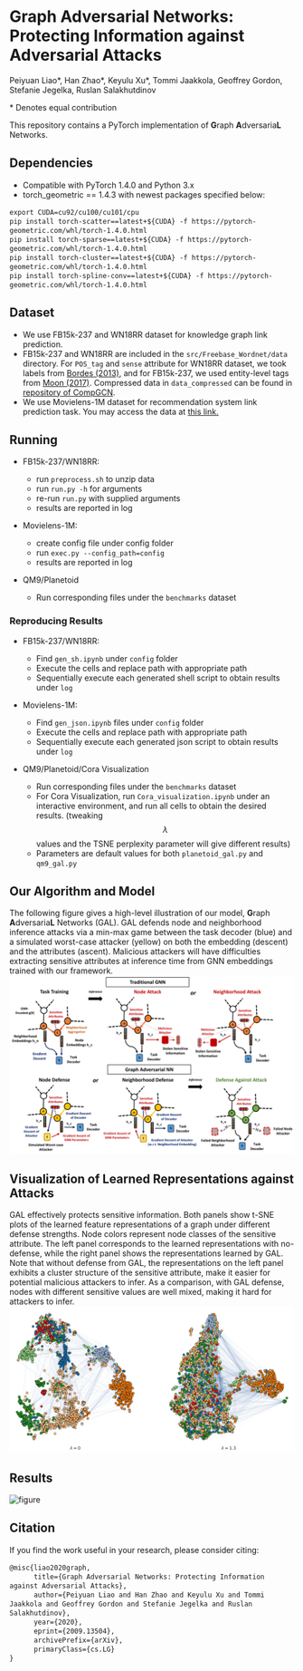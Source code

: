 # Graph Adversarial Networks: Protecting Information against Adversarial Attacks

Peiyuan Liao*, Han Zhao*, Keyulu Xu*, Tommi Jaakkola, Geoffrey Gordon, Stefanie Jegelka,
Ruslan Salakhutdinov

\* Denotes equal contribution

This repository contains a PyTorch implementation of **G**raph **A**dversaria**L** Networks.

## Dependencies

 - Compatible with PyTorch 1.4.0 and Python 3.x
 - torch_geometric == 1.4.3 with newest packages specified below:

```
export CUDA=cu92/cu100/cu101/cpu
pip install torch-scatter==latest+${CUDA} -f https://pytorch-geometric.com/whl/torch-1.4.0.html
pip install torch-sparse==latest+${CUDA} -f https://pytorch-geometric.com/whl/torch-1.4.0.html
pip install torch-cluster==latest+${CUDA} -f https://pytorch-geometric.com/whl/torch-1.4.0.html
pip install torch-spline-conv==latest+${CUDA} -f https://pytorch-geometric.com/whl/torch-1.4.0.html
```

## Dataset

- We use FB15k-237 and WN18RR dataset for knowledge graph link prediction. 
- FB15k-237 and WN18RR are included in the `src/Freebase_Wordnet/data` directory. For `POS_tag` and `sense` attribute for WN18RR dataset, we took labels from [Bordes (2013)](https://www.hds.utc.fr/everest/doku.php?id=en:smemlj12), and for FB15k-237, we used entity-level tags from [Moon (2017)](https://github.com/cmoon2/knowledge_graph). Compressed data in `data_compressed` can be found in [repository of CompGCN](https://github.com/malllabiisc/CompGCN).
- We use Movielens-1M dataset for recommendation system link prediction task. You may access the data at [this link.](https://grouplens.org/datasets/movielens/1m/)

## Running

 - FB15k-237/WN18RR:
    - run `preprocess.sh` to unzip data
    - run `run.py -h` for arguments
    - re-run `run.py` with supplied arguments
    - results are reported in log
    
 - Movielens-1M:
    - create config file under config folder
    - run `exec.py --config_path=config`
    - results are reported in log

 - QM9/Planetoid
    - Run corresponding files under the `benchmarks` dataset

### Reproducing Results

 - FB15k-237/WN18RR:
    - Find `gen_sh.ipynb` under `config` folder
    - Execute the cells and replace path with appropriate path
    - Sequentially execute each generated shell script to obtain results under `log`

 - Movielens-1M:
    - Find `gen_json.ipynb` files under `config` folder
    - Execute the cells and replace path with appropriate path
    - Sequentially execute each generated json script to obtain results under `log`

 - QM9/Planetoid/Cora Visualization
    - Run corresponding files under the `benchmarks` dataset
    - For Cora Visualization, run `Cora_visualization.ipynb` under an interactive environment, and run all cells to obtain the desired results. (tweaking $$\lambda$$ values and the TSNE perplexity parameter will give different results)
    - Parameters are default values for both `planetoid_gal.py` and `qm9_gal.py`


## Our Algorithm and Model
The following figure gives a high-level illustration of our model, **G**raph **A**dversaria**L** Networks (GAL). GAL defends node and neighborhood inference attacks via a min-max game between the task decoder (blue) and a simulated worst-case attacker (yellow) on both the embedding (descent) and the attributes (ascent). Malicious attackers will have difficulties extracting sensitive attributes at inference time from GNN embeddings trained with our framework.
![figure](model.png)

## Visualization of Learned Representations against Attacks
GAL effectively protects sensitive information. Both panels show t-SNE plots of the learned feature representations of a graph under different defense strengths. Node colors represent node classes of the sensitive attribute. The left panel corresponds to the learned representations with no-defense, while the right panel shows the representations learned by GAL. Note that without defense from GAL, the representations on the left panel exhibits a cluster structure of the sensitive attribute, make it easier for potential malicious attackers to infer. As a comparison, with GAL defense, nodes with different sensitive values are well mixed, making it hard for attackers to infer. 
![figure](cora.png)

## Results

![figure](figure.png)

## Citation

If you find the work useful in your research, please consider citing:

```
@misc{liao2020graph,
      title={Graph Adversarial Networks: Protecting Information against Adversarial Attacks}, 
      author={Peiyuan Liao and Han Zhao and Keyulu Xu and Tommi Jaakkola and Geoffrey Gordon and Stefanie Jegelka and Ruslan Salakhutdinov},
      year={2020},
      eprint={2009.13504},
      archivePrefix={arXiv},
      primaryClass={cs.LG}
}
```
